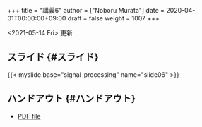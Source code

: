 +++
title = "講義6"
author = ["Noboru Murata"]
date = 2020-04-01T00:00:00+09:00
draft = false
weight = 1007
+++

<span class="timestamp-wrapper"><span class="timestamp">&lt;2021-05-14 Fri&gt; </span></span> 更新


## スライド {#スライド}

{{< myslide base="signal-processing" name="slide06" >}}


## ハンドアウト {#ハンドアウト}

-   [PDF file](https://noboru-murata.github.io/signal-processing/pdfs/slide06.pdf)